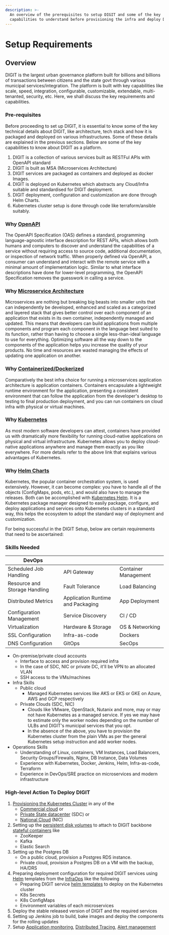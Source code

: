 ```yaml
---
description: >-
  An overview of the prerequisites to setup DIGIT and some of the key
  capabilities to understand before provisioning the infra and deploy DIGIT.
---
```


# Setup Requirements

## Overview

DIGIT is the largest urban governance platform built for billions and billions of transactions between citizens and the state govt through various municipal services/integration. The platform is built with key capabilities like scale, speed, integration, configurable, customizable, extendable, multi-tenanted, security, etc. Here, we shall discuss the key requirements and capabilities.

### Pre-requisites

Before proceeding to set up DIGIT, it is essential to know some of the key technical details about DIGIT, like architecture, tech stack and how it is packaged and deployed on various infrastructures. Some of these details are explained in the previous sections. Below are some of the key capabilities to know about DIGIT as a platform.

1. DIGIT is a collection of various services built as RESTFul APIs with OpenAPI standard
2. DIGIT is built as MSA (Microservices Architecture)
3. DIGIT services are packaged as containers and deployed as docker Images.
4. DIGIT is deployed on Kubernetes which abstracts any Cloud/Infra suitable and standardised for DIGIT deployment.
5. DIGIT deployment, configuration and customization are done through Helm Charts.
6. Kubernetes cluster setup is done through code like terraform/ansible suitably.

### Why [OpenAPI](https://medium.com/@ratrosy/building-apis-with-openapi-ac3c24e33ee3)

The OpenAPI Specification (OAS) defines a standard, programming language-agnostic interface description for REST APIs, which allows both humans and computers to discover and understand the capabilities of a service without requiring access to source code, additional documentation, or inspection of network traffic. When properly defined via OpenAPI, a consumer can understand and interact with the remote service with a minimal amount of implementation logic. Similar to what interface descriptions have done for lower-level programming, the OpenAPI Specification removes the guesswork in calling a service.

### Why [Microservice Architecture](https://medium.com/hashmapinc/the-what-why-and-how-of-a-microservices-architecture-4179579423a9)

Microservices are nothing but breaking big beasts into smaller units that can independently be developed, enhanced and scaled as a categorized and layered stack that gives better control over each component of an application that exists in its own container, independently managed and updated. This means that developers can build applications from multiple components and program each component in the language best suited to its function, rather than having to choose a single less-than-ideal language to use for everything. Optimizing software all the way down to the components of the application helps you increase the quality of your products. No time and resources are wasted managing the effects of updating one application on another.

### Why [Containerized/Dockerized](https://medium.com/@pablo.iorio/container-based-architecture-i-iii-technical-advantages-7176195456c5)

Comparatively the best infra choice for running a microservices application architecture is application containers. Containers encapsulate a lightweight runtime environment for the application, presenting a consistent environment that can follow the application from the developer's desktop to testing to final production deployment, and you can run containers on cloud infra with physical or virtual machines.

### Why [Kubernetes](broken-reference)

As most modern software developers can attest, containers have provided us with dramatically more flexibility for running cloud-native applications on physical and virtual infrastructure. Kubernetes allows you to deploy cloud-native applications anywhere and manage them exactly as you like everywhere. For more details refer to the above link that explains various advantages of Kubernetes.

### Why [Helm Charts](https://medium.com/@technospace/an-introduction-to-helm-charts-41be1544370c)

Kubernetes, the popular container orchestration system, is used extensively. However, it can become complex: you have to handle all of the objects (ConfigMaps, pods, etc.), and would also have to manage the releases. Both can be accomplished with [Kubernetes Helm](https://platform9.com/resource/kubernetes-helm-why-it-matters/). It is a Kubernetes package manager designed to easily package, configure, and deploy applications and services onto Kubernetes clusters in a standard way, this helps the ecosystem to adopt the standard way of deployment and customization.

For being successful in the DIGIT Setup, below are certain requirements that need to be ascertained:

### Skills Needed

| DevOps                        |                                   |                      |
| ----------------------------- | --------------------------------- | -------------------- |
| Scheduled Job Handling        | API Gateway                       | Container Management |
| Resource and Storage Handling | Fault Tolerance                   | Load Balancing       |
| Distributed Metrics           | Application Runtime and Packaging | App Deployment       |
| Configuration Management      | Service Discovery                 | CI / CD              |
| Virtualization                | Hardware & Storage                | OS & Networking      |
| SSL Configuration             | Infra-as-code                     | Dockers              |
| DNS Configuration             | GitOps                            | SecOps               |

* On-premise/private cloud accounts
  * Interface to access and provision required infra
  * In the case of SDC, NIC or private DC, it'll be VPN to an allocated VLAN
  * SSH access to the VMs/machines
* Infra Skills
  * Public cloud
    * Managed Kubernetes services like AKS or EKS or GKE on Azure, AWS and GCP respectively
  * Private Clouds (SDC, NIC)
    * Clouds like VMware, OpenStack, Nutanix and more, may or may not have Kubernetes as a managed service. If yes we may have to estimate only the worker nodes depending on the number of ULBs and DIGIT's municipal services that you opt.
    * In the absence of the above, you have to provision the Kubernetes cluster from the plain VMs as per the general Kubernetes setup instruction and add worker nodes.
* Operations Skills
  * Understanding of Linux, containers, VM Instances, Load Balancers, Security Groups/Firewalls, Nginx, DB Instance, Data Volumes
  * Experience with Kubernetes, Docker, Jenkins, Helm, Infra-as-code, Terraform
  * Experience in DevOps/SRE practice on microservices and modern infrastructure

### High-level Action To Deploy DIGIT

1. [Provisioning the Kubernetes Cluster](https://medium.com/better-programming/build-your-own-multi-node-kubernetes-cluster-with-monitoring-346a7e2ef6e2) in any of the
   * [Commercial cloud](https://learn.hashicorp.com/terraform?track=kubernetes#kubernetes) or
   * [Private State datacenter](https://medium.com/faun/10-useful-kubernetes-tools-ddffa62089cc) (SDC) or
   * [National Cloud](https://cloud.gov.in/services.php) (NIC)
2. Setting up the [persistent disk volumes](https://medium.com/asl19-developers/create-readwritemany-persistentvolumeclaims-on-your-kubernetes-cluster-3a8db51f98e3) to attach to DIGIT backbone [stateful containers](https://medium.com/swlh/stupid-simple-kubernetes-persistent-volumes-explained-by-examples-29f8fec08c4) like
   * ZooKeeper
   * Kafka
   * Elastic Search
3. Setting up the Postgres DB
   * On a public cloud, provision a Postgres RDS instance.
   * Private cloud, provision a Postgres DB on a VM with the backup, HA/DRS
4. Preparing deployment configuration for required DIGIT services using [Helm](https://medium.com/better-programming/docker-kubernetes-and-helm-4b5a5a87bc8f) templates from the [InfraOps](https://github.com/egovernments/Train-InfraOps) like the following
   * Preparing DIGIT service [helm templates](https://medium.com/ingeniouslysimple/deploying-kubernetes-applications-with-helm-81c9c931f9d3) to deploy on the Kubernetes cluster
   * K8s Secrets
   * K8s ConfigMaps
   * Environment variables of each microservices
5. Deploy the stable released version of DIGIT and the required services
6. Setting up Jenkins job to build, bake images and deploy the components for the rolling updates
7. Setup [Application monitoring](https://medium.com/@Alibaba\_Cloud/system-monitoring-using-prometheus-and-grafana-8007d3aaf400), [Distributed Tracing](https://medium.com/velotio-perspectives/a-comprehensive-tutorial-to-implementing-opentracing-with-jaeger-a01752e1a8ce), [Alert management](https://medium.com/@abhishekbhardwaj510/alertmanager-integration-in-prometheus-197e03bfabdf)
